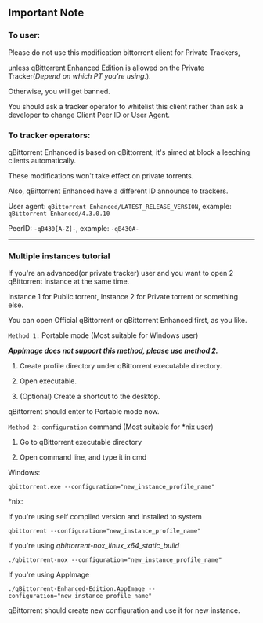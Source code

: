 Important Note
------------------------------------------
### To user:

Please do not use this modification bittorrent client for Private Trackers,

unless qBittorrent Enhanced Edition is allowed on the Private Tracker(_Depend on which PT you're using._).

Otherwise, you will get banned.

You should ask a tracker operator to whitelist this client rather than ask a developer to change Client Peer ID or User Agent.

### To tracker operators:

qBittorrent Enhanced is based on qBittorrent, it's aimed at block a leeching clients automatically.

These modifications won't take effect on private torrents.

Also, qBittorrent Enhanced have a different ID announce to trackers.

User agent: `qBittorrent Enhanced/LATEST_RELEASE_VERSION`, example: `qBittorrent Enhanced/4.3.0.10`

PeerID: `-qB430[A-Z]-`, example: `-qB430A-`
********************************
### Multiple instances tutorial

If you're an advanced(or private tracker) user and you want to open 2 qBittorrent instance at the same time. 

Instance 1 for Public torrent, Instance 2 for Private torrent or something else.

You can open Official qBittorrent or qBittorrent Enhanced first, as you like.

`Method 1:` Portable mode (Most suitable for Windows user)

_**AppImage does not support this method, please use method 2.**_

1. Create profile directory under qBittorrent executable directory.

2. Open executable.

3. (Optional) Create a shortcut to the desktop.

qBittorrent should enter to Portable mode now.

`Method 2:` `configuration` command (Most suitable for *nix user)

1. Go to qBittorrent executable directory

2. Open command line, and type it in cmd

Windows: 

`qbittorrent.exe --configuration="new_instance_profile_name"`

*nix: 

If you're using self compiled version and installed to system

`qbittorrent --configuration="new_instance_profile_name"`

If you're using _qbittorrent-nox_linux_x64_static_build_

`./qbittorrent-nox --configuration="new_instance_profile_name"`

If you're using AppImage

`./qBittorrent-Enhanced-Edition.AppImage
 --configuration="new_instance_profile_name"`

qBittorrent should create new configuration and use it for new instance.